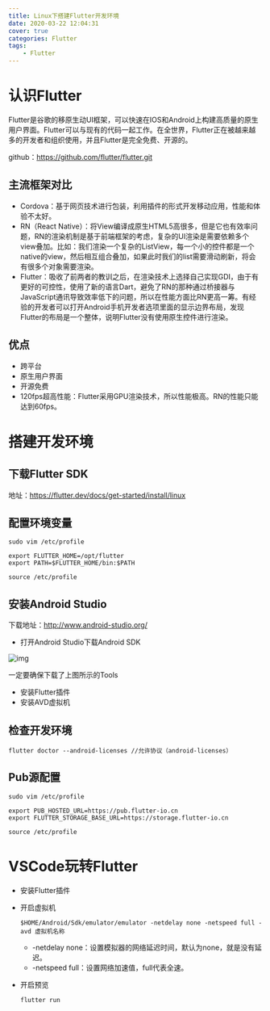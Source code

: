 ```yaml
---
title: Linux下搭建Flutter开发环境
date: 2020-03-22 12:04:31
cover: true
categories: Flutter
tags:
	- Flutter
---
```


# 认识Flutter

Flutter是谷歌的移原生动UI框架，可以快速在IOS和Android上构建高质量的原生用户界面。Flutter可以与现有的代码一起工作。在全世界，Flutter正在被越来越多的开发者和组织使用，并且Flutter是完全免费、开源的。

github：https://github.com/flutter/flutter.git

## 主流框架对比

- Cordova：基于网页技术进行包装，利用插件的形式开发移动应用，性能和体验不太好。
- RN（React Native）：将View编译成原生HTML5高很多，但是它也有效率问题，RN的渲染机制是基于前端框架的考虑，复杂的UI渲染是需要依赖多个view叠加。比如：我们渲染一个复杂的ListView，每一个小的控件都是一个native的view，然后相互组合叠加，如果此时我们的list需要滑动刷新，将会有很多个对象需要渲染。
- Flutter：吸收了前两者的教训之后，在渲染技术上选择自己实现GDI，由于有更好的可控性，使用了新的语言Dart，避免了RN的那种通过桥接器与JavaScript通讯导致效率低下的问题，所以在性能方面比RN更高一筹。有经验的开发者可以打开Android手机开发者选项里面的显示边界布局，发现Flutter的布局是一个整体，说明Flutter没有使用原生控件进行渲染。

##  优点

- 跨平台
- 原生用户界面
- 开源免费
- 120fps超高性能：Flutter采用GPU渲染技术，所以性能极高。RN的性能只能达到60fps。

# 搭建开发环境

## 下载Flutter SDK

地址：https://flutter.dev/docs/get-started/install/linux

## 配置环境变量

```shell
sudo vim /etc/profile

export FLUTTER_HOME=/opt/flutter
export PATH=$FLUTTER_HOME/bin:$PATH

source /etc/profile
```

## 安装Android Studio

下载地址：http://www.android-studio.org/

- 打开Android Studio下载Android SDK

![img](https://flutter.dev/assets/get-started/android/android-sdk-tools-7a3eaa161678e404dc0c570cc0f4921944a3413586bad47b5e1f585ddfefada0.png)

一定要确保下载了上图所示的Tools

- 安装Flutter插件
- 安装AVD虚拟机

## 检查开发环境

```shell
flutter doctor --android-licenses //允许协议（android-licenses）
```

## Pub源配置

```shell
sudo vim /etc/profile

export PUB_HOSTED_URL=https://pub.flutter-io.cn
export FLUTTER_STORAGE_BASE_URL=https://storage.flutter-io.cn

source /etc/profile
```

# VSCode玩转Flutter

- 安装Flutter插件

- 开启虚拟机

  ```shell
  $HOME/Android/Sdk/emulator/emulator -netdelay none -netspeed full -avd 虚拟机名称
  ```

  - -netdelay none：设置模拟器的网络延迟时间，默认为none，就是没有延迟。
  - -netspeed full：设置网络加速值，full代表全速。

- 开启预览

  ```shell
  flutter run
  ```

  